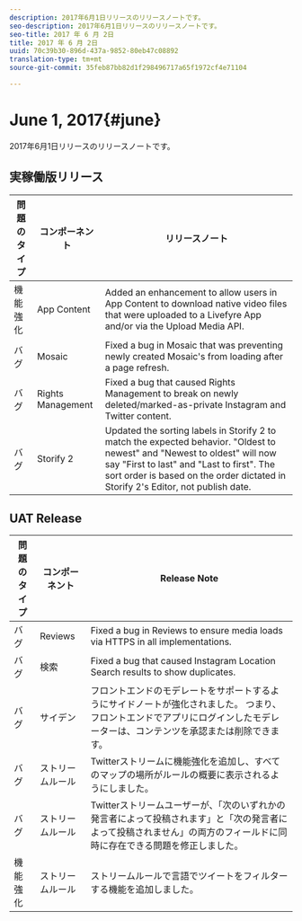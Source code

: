 ```yaml
---
description: 2017年6月1日リリースのリリースノートです。
seo-description: 2017年6月1日リリースのリリースノートです。
seo-title: 2017 年 6 月 2日
title: 2017 年 6 月 2日
uuid: 70c39b30-896d-437a-9852-80eb47c08892
translation-type: tm+mt
source-git-commit: 35feb87bb82d1f298496717a65f1972cf4e71104

---
```



# June 1, 2017{#june}

2017年6月1日リリースのリリースノートです。

## 実稼働版リリース

| **問題のタイプ** | **コンポーネント** | **リリースノート** |
|---|---|---|
| 機能強化 | App Content | Added an enhancement to allow users in App Content to download native video files that were uploaded to a Livefyre App and/or via the Upload Media API. |
| バグ | Mosaic | Fixed a bug in Mosaic that was preventing newly created Mosaic's from loading after a page refresh. |
| バグ | Rights Management | Fixed a bug that caused Rights Management to break on newly deleted/marked-as-private Instagram and Twitter content. |
| バグ | Storify 2 | Updated the sorting labels in Storify 2 to match the expected behavior. "Oldest to newest" and "Newest to oldest" will now say "First to last" and "Last to first". The sort order is based on the order dictated in Storify 2's Editor, not publish date. |

## UAT Release

| **問題のタイプ** | **コンポーネント** | **Release Note** |
|---|---|---|
| バグ | Reviews | Fixed a bug in Reviews to ensure media loads via HTTPS in all implementations. |
| バグ | 検索 | Fixed a bug that caused Instagram Location Search results to show duplicates. |
| バグ | サイデン | フロントエンドのモデレートをサポートするようにサイドノートが強化されました。 つまり、フロントエンドでアプリにログインしたモデレーターは、コンテンツを承認または削除できます。 |
| バグ | ストリームルール | Twitterストリームに機能強化を追加し、すべてのマップの場所がルールの概要に表示されるようにしました。 |
| バグ | ストリームルール | Twitterストリームユーザーが、「次のいずれかの発言者によって投稿されます」と「次の発言者によって投稿されません」の両方のフィールドに同時に存在できる問題を修正しました。 |
| 機能強化 | ストリームルール | ストリームルールで言語でツイートをフィルターする機能を追加しました。 |

